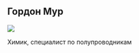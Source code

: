 ## Гордон Мур

![](https://upload.wikimedia.org/wikipedia/commons/6/6b/Gordon_Moore.jpg)

Химик, специалист по полупроводникам
